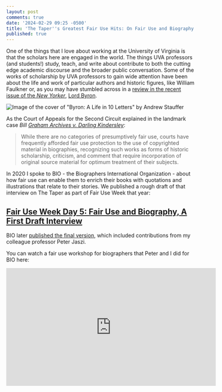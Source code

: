 ```yaml
---
layout: post
comments: true
date: '2024-02-29 09:25 -0500'
title: 'The Taper''s Greatest Fair Use Hits: On Fair Use and Biography'
published: true
---
```

One of the things that I love about working at the University of Virginia is that the scholars here are engaged in the world. The things UVA professors (and students!) study, teach, and write about contribute to both the cutting edge academic discourse and the broader public conversation. Some of the works of scholarship by UVA professors to gain wide attention have been about the life and work of particular authors and historic figures, like William Faulkner or, as you may have stumbled across in a [review in the recent issue of the *New Yorker*](https://www.newyorker.com/magazine/2024/03/04/byron-a-life-in-ten-letters-andrew-stauffer-book-review), [Lord Byron](https://andrewstaufferauthor.com). 

![Image of the cover of "Byron: A Life in 10 Letters" by Andrew Stauffer]({{site.baseurl}}/images/Byron.10Letters.Jacket.jpg)


As the Court of Appeals for the Second Circuit explained in the landmark case *Bill [Graham Archives v. Darling Kindersley](https://en.wikipedia.org/wiki/Bill_Graham_Archives_v._Dorling_Kindersley,_Ltd)*:

> While there are no categories of presumptively fair use, courts have frequently afforded fair use protection to the use of copyrighted material in biographies, recognizing such works as forms of historic scholarship, criticism, and comment that require incorporation of original source material for optimum treatment of their subjects.

In 2020 I spoke to BIO - the Biographers International Organization - about how fair use can enable them to enrich their books with quotations and illustrations that relate to their stories. We published a rough draft of that interview on The Taper as part of Fair Use Week that year:

## [Fair Use Week Day 5: Fair Use and Biography, A First Draft Interview](http://thetaper.library.virginia.edu/2020/02/28/fair-use-week-day-5-fair-use-and-biography-a-first-draft-interview.html)

BIO later [published the final version](https://biographersinternational.org/news/fair-use-qa-with-the-experts/), which included contributions from my colleague professor Peter Jaszi. 

You can watch a fair use workshop for biographers that Peter and I did for BIO here:

<iframe width="560" height="315" src="https://www.youtube.com/embed/o0sGcX_P814?si=VrAma6cV45Kbhknz" title="YouTube video player" frameborder="0" allow="accelerometer; autoplay; clipboard-write; encrypted-media; gyroscope; picture-in-picture; web-share" allowfullscreen></iframe>
